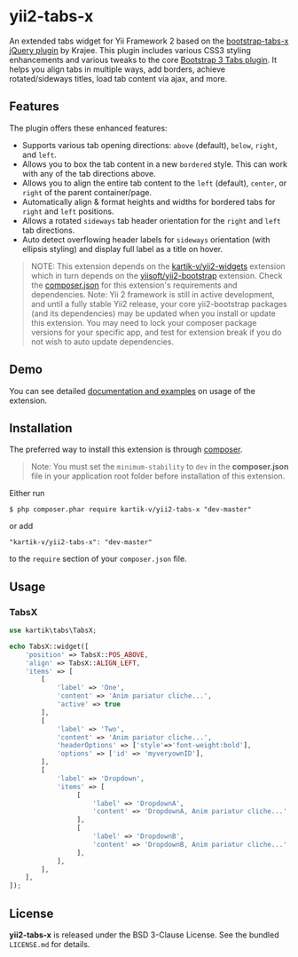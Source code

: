 yii2-tabs-x
=================

An extended tabs widget for Yii Framework 2 based on the [bootstrap-tabs-x jQuery plugin](http://plugins.krajee.com/tabs-x) by Krajee. This plugin includes various CSS3 styling enhancements
and various tweaks to the core [Bootstrap 3 Tabs plugin](http://getbootstrap.com/javascript/#tabs). It helps you align tabs in multiple ways, add borders, 
achieve rotated/sideways titles, load tab content via ajax, and more. 

## Features  

The plugin offers these enhanced features:

- Supports various tab opening directions: `above` (default), `below`, `right`, and `left`.
- Allows you to box the tab content in a new `bordered` style. This can work with any of the tab directions above.
- Allows you to align the entire tab content to the `left` (default), `center`, or `right` of the parent container/page.
- Automatically align & format heights and widths for bordered tabs for `right` and `left` positions.
- Allows a rotated `sideways` tab header orientation for the `right` and `left` tab directions.
- Auto detect overflowing header labels for `sideways` orientation (with ellipsis styling) and display full label as a title on hover.

> NOTE: This extension depends on the [kartik-v/yii2-widgets](https://github.com/kartik-v/yii2-widgets) extension which in turn depends on the 
[yiisoft/yii2-bootstrap](https://github.com/yiisoft/yii2/tree/master/extensions/bootstrap) extension. Check the 
[composer.json](https://github.com/kartik-v/yii2-tabs-x/blob/master/composer.json) for this extension's requirements and dependencies. 
Note: Yii 2 framework is still in active development, and until a fully stable Yii2 release, your core yii2-bootstrap packages (and its dependencies) 
may be updated when you install or update this extension. You may need to lock your composer package versions for your specific app, and test 
for extension break if you do not wish to auto update dependencies.

## Demo
You can see detailed [documentation and examples](http://demos.krajee.com/tabs-x) on usage of the extension.

## Installation

The preferred way to install this extension is through [composer](http://getcomposer.org/download/).

> Note: You must set the `minimum-stability` to `dev` in the **composer.json** file in your application root folder before installation of this extension.

Either run

```
$ php composer.phar require kartik-v/yii2-tabs-x "dev-master"
```

or add

```
"kartik-v/yii2-tabs-x": "dev-master"
```

to the ```require``` section of your `composer.json` file.

## Usage

### TabsX

```php
use kartik\tabs\TabsX;

echo TabsX::widget([
    'position' => TabsX::POS_ABOVE,
    'align' => TabsX::ALIGN_LEFT,
    'items' => [
        [
            'label' => 'One',
            'content' => 'Anim pariatur cliche...',
            'active' => true
        ],
        [
            'label' => 'Two',
            'content' => 'Anim pariatur cliche...',
            'headerOptions' => ['style'=>'font-weight:bold'],
            'options' => ['id' => 'myveryownID'],
        ],
        [
            'label' => 'Dropdown',
            'items' => [
                 [
                     'label' => 'DropdownA',
                     'content' => 'DropdownA, Anim pariatur cliche...',
                 ],
                 [
                     'label' => 'DropdownB',
                     'content' => 'DropdownB, Anim pariatur cliche...',
                 ],
            ],
        ],
    ],
]);
```

## License

**yii2-tabs-x** is released under the BSD 3-Clause License. See the bundled `LICENSE.md` for details.